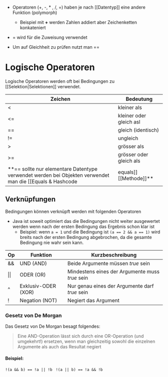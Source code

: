 - Operatoren (+, -, * , /, =) haben je nach [[Datentyp]] eine andere Funktion (polymorph)
	-  Beispiel mit **+** werden Zahlen addiert aber Zeichenketten konkateniert

- = wird für die Zuweisung verwendet
- Um auf Gleichheit zu prüfen nutzt man ==

# Logische Operatoren
Logische Operatoren werden oft bei Bedingungen zu [[Selektion|Selektionen]] verwendet.

| Zeichen | Bedeutung |
| ---- | ---- |
| < | kleiner als |
| <= | kleiner oder gleich asl |
| == | gleich (identisch) |
| != | ungleich |
| >  | grösser als |
| >= | grösser oder gleich als |
**== sollte nur elementare Datentype verwendet werden bei Objekten verwendet man die [[Equals & Hashcode|equals]] [[Methode]]** 
## Verknüpfungen
Bedingungen können verknüpft werden mit folgenden Operatoren
- Java ist soweit optimiert das die Bedingungen nicht weiter ausgewertet werden wenn nach der ersten Bedingung das Ergebnis schon klar ist
	- Beispiel: wenn `a = 1`  und die Bedingung ist `(a == 2 && a == 1)` wird breits nach der ersten Bedingung abgebrochen, da die gesamte Bedingung nie wahr sein kann.

| Op | Funktion | Kurzbeschreibung |
| ---- | ---- | ---- |
| && | UND (AND) | Beide Argumente müssen *true* sein |
| \|\| | ODER (OR) | Mindestens eines der Argumente muss *true* sein |
| ^ | Exklusiv-ODER (XOR) | Nur genau eines der Argumente darf *true* sein  |
| ! | Negation (NOT) | Negiert das Argument |
 
### Gesetz von De Morgan
Das Gesetz von De Morgan besagt folgendes:

> Eine AND-Operation lässt sich durch eine OR-Operation (und umgekehrt!) ersetzen, wenn man  gleichzeitig sowohl die einzelnen Argumente als auch das Resultat negiert

#### Beispiel:
`!(a && b) == !a || !b `
`!(a || b) == !a && !b `